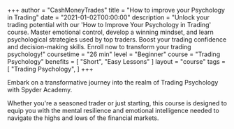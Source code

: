 +++
author = "CashMoneyTrades"
title = "How to improve your Psychology in Trading"
date = "2021-01-02T00:00:00"
description = "Unlock your trading potential with our 'How to Improve Your Psychology in Trading' course. Master emotional control, develop a winning mindset, and learn psychological strategies used by top traders. Boost your trading confidence and decision-making skills. Enroll now to transform your trading psychology!"
coursetime = "26 min"
level = "Beginner"
course = "Trading Psychology"
benefits = [
    "Short",
    "Easy Lessons"
]
layout = "course"
tags = [
    "Trading Psychology",
]
+++

Embark on a transformative journey into the realm of Trading Psychology with Spyder Academy. 

Whether you're a seasoned trader or just starting, this course is designed to equip you with the mental resilience and emotional intelligence needed to navigate the highs and lows of the financial markets.